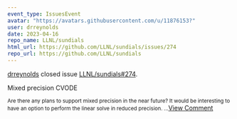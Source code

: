 ```yaml
---
event_type: IssuesEvent
avatar: "https://avatars.githubusercontent.com/u/11876153?"
user: drreynolds
date: 2023-04-16
repo_name: LLNL/sundials
html_url: https://github.com/LLNL/sundials/issues/274
repo_url: https://github.com/LLNL/sundials
---
```


<a href='https://github.com/drreynolds' target='_blank'>drreynolds</a> closed issue <a href='https://github.com/LLNL/sundials/issues/274' target='_blank'>LLNL/sundials#274</a>.

<p>Mixed precision CVODE</p><small>Are there any plans to support mixed precision in the near future? It would be interesting to have an option to perform the linear solve in reduced precision. ...</small><a href='https://github.com/LLNL/sundials/issues/274' target='_blank'>View Comment</a>